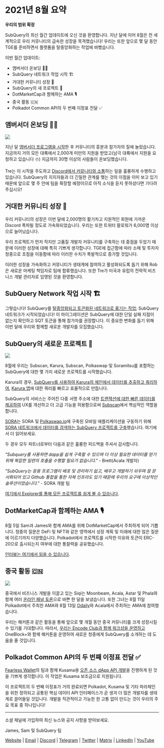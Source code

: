# 2021년 8월 요약

**우리의 범위 확장**

SubQuery의 최신 월간 업데이트에 오신 것을 환영합니다. 지난 달에 이어 8월은 전 세계적으로 우리 커뮤니티의 급속한 성장을 목격했습니다! 우리는 또한 앞으로 몇 달 동안 TGE를 준비하면서 플랫폼을 탈중앙화하는 작업에 바빴습니다.

이번 월간 업데이트:

-   앰버서더 온보딩 👩‍💼
-   SubQuery 네트워크 작업 시작 🏗
-   거대한 커뮤니티 성장 🚀
-   SubQuery의 새 프로젝트 🤝
-   DotMarketCap과 함께하는 AMA 🎙
-   중국 활동 🇨🇳
-   Polkadot Common API의 두 번째 이정표 전달 ✅

## 앰버서더 온보딩 👩‍💼

![](https://miro.medium.com/max/1400/0*_nOcsPjhQxta_FPH)

지난 달 [앰버서더 프로그램을 시작](https://subquery.medium.com/introducing-the-subquery-ambassador-program-aa82613ab804)한 후 커뮤니티의 흥분과 참가자의 질에 놀랐습니다. 지금까지 거의 모든 대륙에서 2,000개 미만의 지원을 받았고(남극 대륙에서 지원을 요청하고 있습니다 ☃️) 지금까지 30명 이상의 사람들이 온보딩했습니다.

Tre는 이 시작을 주도하고 [Discord에서 커뮤니티와 소통](https://discord.com/invite/78zg8aBSMG)하는 일을 훌륭하게 수행하고 있습니다. SubQuery의 지지자들과 더 긴밀한 관계를 맺는 것의 이점을 이미 보고 있기 때문에 앞으로 몇 주 안에 팀을 확장할 예정이므로 아직 소식을 듣지 못하셨다면 기다려 주십시오!

## 거대한 커뮤니티 성장 🚀

우리 커뮤니티의 성장은 이번 달에 2,000명의 활기차고 지원적인 회원에 가까운 Discord 폭파될 정도로 가속화되었습니다. 우리는 또한 트위터 팔로워가 6,000명 이상으로 늘어났습니다.

우리 프로젝트가 먼저 작지만 고품질 개발자 커뮤니티를 구축하는 데 중점을 두었기 때문에 이러한 성장에 대해 특히 기쁘게 생각합니다. TGE에 접근함에 따라 소매 및 투자자 청중으로 초점을 이동함에 따라 이러한 수치가 폭발적으로 증가할 것입니다.

이러한 성장을 가속화하고 커뮤니티가 생태계에 참여하고 활성화되도록 돕기 위해 Rob은 새로운 마케팅 책임자로 팀에 합류했습니다. 또한 Tre가 미국과 유럽의 전략적 비즈니스 개발 관리자로 임명된 것을 환영합니다.

## SubQuery Network 작업 시작 🏗

그렇습니다! SubQuery를 [탈중앙화되고 토큰화된 네트워크로 옮기는 작업](https://subquery.medium.com/the-subquery-network-a-summary-46cde0acb010); SubQuery 네트워크가 시작되었습니다! 이 마이그레이션은 SubQuery에 대한 단일 실패 지점이 없는지 확인하고 SQT 토큰을 통해 참가자를 권장합니다. 이 중요한 변화를 돕기 위해 이번 달에 우리와 함께할 새로운 개발자를 모집했습니다.

## SubQuery의 새로운 프로젝트 🤝

![](https://miro.medium.com/max/4800/1*yUruZPSKP_0BA6mA72P8xg.gif)

8월에 우리는 Subscan, Karura, Subscan, Polkaswap 및 Soramitsu를 포함하는 SubQuery에 대한 몇 가지 새로운 프로젝트를 시작했습니다.

Karura의 경우, [SubQuery를 사용하여 Karura의 체인에서 데이터를 추출하고 쿼리하여](https://subquery.medium.com/karura-integrates-with-subquery-to-aggregate-and-serve-defi-data-to-kusama-builders-d34f0e722311?source=your_stories_page-------------------------------------), [Karura 앱](https://apps.karura.network/)에 대한 쿼리를 빠르고 효율적으로 만듭니다.

SubQuery의 서비스는 주어진 다중 서명 주소에 대한 [트랜잭션에 대한 빠른 데이터를 제공하여](https://subquery.medium.com/subscans-multi-signature-tool-powered-by-subquery-926da3e4fc25?source=your_stories_page-------------------------------------) UX를 개선하고 더 고급 기능을 허용함으로써 [Subscan](https://www.subscan.io/)에서 핵심적인 역할을 합니다.

[SORA](https://sora.org/)는 SORA 및 [Polkaswap.io](http://polkaswap.io/)에 구축된 모바일 애플리케이션을 구동하기 위해 [SORA 네트워크에서 데이터를 검색하는 SubQuery 프로젝트를 구축](https://subquery.medium.com/sora-integrates-subquery-to-provide-data-to-the-sora-network-5a73f77a40aa?source=your_stories_page-------------------------------------)했습니다. 여기에서 더 읽어보세요.

두 경우 모두 파트너로부터 다음과 같은 훌륭한 피드백을 주셔서 감사합니다.

*"Subquery를 사용하면 dapp을 쉽게 구축할 수 있으며 더 이상 필요한 데이터를 얻기 위해 복잡한 일련의 호출을 수행할 필요가 없습니다."* - Brett(Acala 개발자)

*"SubQuery는 응용 프로그램이 배포 및 관리하기 쉽고, 배우고 개발하기 쉬우며 잘 문서화되어 있고 Github 통합을 통한 자체 인프라도 있기 때문에 우리의 요구에 이상적인 솔루션이었습니다."* - SORA 개발 팀

[여기에서 Explorer를 통해 모든 프로젝트를 쉽게 볼 수 있습니다](https://explorer.subquery.network/).

## DotMarketCap과 함께하는 AMA 🎙

8월 5일 Sam과 James와 함께 AMA를 위해 DotMarketCap에서 주최하게 되어 기쁩니다. 청중의 질문은 DeFi 및 NFT와 같은 영역에서 성장 계획 및 미래에 대한 많은 질문에 이르기까지 다양했습니다. Polkadot에서 프로젝트를 시작한 이유와 토큰이 ERC-20으로 출시되는지 여부에 대한 통찰력을 공유했습니다.

[인터뷰는 여기에서 읽을 수 있습니다](https://dotmarketcap.com/blog-detail/288/ama30-recap-polkawarriors-x-subquery).

## 중국 활동 🇨🇳

![](https://miro.medium.com/max/1400/0*A5oqsryFRbGX0MDx)

중국에서 비즈니스 개발을 이끌고 있는 Siqi는 Moonbeam, Acala, Astar 및 Phala와 함께 여러 [온라인 패널 토론](https://twitter.com/SubQueryNetwork/status/1425293137103122432/photo/1)으로 바쁜 한 달을 보냈습니다. 또한 그녀는 8월 11일 Polkadot에서 주최한 AMA와 8월 13일 [Odaily](http://www.odaily.com/)와 Acala에서 주최하는 AMA에 참여했습니다.

우리는 해커톤과 같은 활동을 통해 앞으로 몇 개월 동안 중국 커뮤니티를 크게 성장시킬 수 있기를 기대합니다. 따라서, [우리는 Encode Club과 함께 워크샵을 운영하고](https://www.eventbrite.co.uk/e/polkadot-hackathon-subquery-workshop-tickets-167321106935?aff=ebdsoporgprofile) OneBlock+와 함께 해커톤을 운영하여 새로운 청중에게 SubQuery를 소개하는 데 도움을 줄 것입니다.

## Polkadot Common API의 두 번째 이정표 전달 ✅

[Fearless Wallet](https://fearlesswallet.io/)의 팀과 함께 Kusama용 [오픈 소스 dApp API 개발](https://docs.google.com/document/d/13L8HBwB6VB-n2g274FFFJKORYPJsq744C6H8iEDQ0-0/edit)을 진행하게 된 것을 기쁘게 생각합니다. 이 작업은 Kusama 보조금으로 지원됩니다.

이 프로젝트의 두 번째 이정표가 거의 완료되면 Polkadot, Kusama 및 기타 파라체인을 위한 정의되고 공통된 핵심 데이터 API 인터페이스가 곧 생겨 더 많은 개발자를 생태계로 끌어들일 것입니다. 개발을 직관적이고 가능한 한 고통 없이 만드는 것이 우리의 주요 목표 중 하나입니다!

*****

소셜 채널에 가입하여 최신 뉴스와 공지 사항을 받아보세요.

James, Sam 및 SubQuery 팀

[Website](https://subquery.network/) | [Email](mailto:hello@subquery.network) | [Discord](https://discord.com/invite/78zg8aBSMG) | [Telegram](https://t.me/subquerynetwork) | [Twitter](https://twitter.com/subquerynetwork) | [Matrix](https://matrix.to/#/#subquery:matrix.org) | [LinkedIn](https://www.linkedin.com/company/subquery) | [YouTube](https://www.youtube.com/channel/UCi1a6NUUjegcLHDFLr7CqLw)
